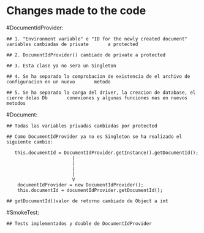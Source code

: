 # Changes made to the code

#DocumentIdProvider:

	## 1. "Environment variable" e "ID for the newly created document" variables cambiadas de private 		a protected
	
	## 2. DocumentIdProvider() cambiado de private a protected
	
	## 3. Esta clase ya no sera un Singleton
	
	## 4. Se ha separado la comprobacion de existencia de el archivo de configuracion en un nuevo 		metodo
	
	## 5. Se ha separado la carga del driver, la creacion de database, el cierre delas Db 		conexiones y algunas funciones mas en nuevos metodos

		
#Document:

	## Todas las variables privadas cambiadas por protected
	
	## Como DocumentIdProvider ya no es Singleton se ha realizado el siguiente cambio: 
	
	   this.documentId = DocumentIdProvider.getInstance().getDocumentId();
	   						|
	   						|
	   						|
	   						|
	   						V
		documentIdProvider = new DocumentIdProvider();
		this.documentId = documentIdProvider.getDocumentId();
		
	## getDocumentId()valor de retorno cambiado de Object a int
	

#SmokeTest:	

	## Tests implementados y double de DocumentIdProvider